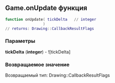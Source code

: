 ## Game.onUpdate функция


```lua
function onUpdate( tickDelta   // integer
                 )
// returns: Drawing::CallbackResultFlags
```


### Параметры

**tickDelta** (**integer**) - ![tickDelta]

### Возвращаемое значение

Возвращаемый тип: Drawing::CallbackResultFlags

